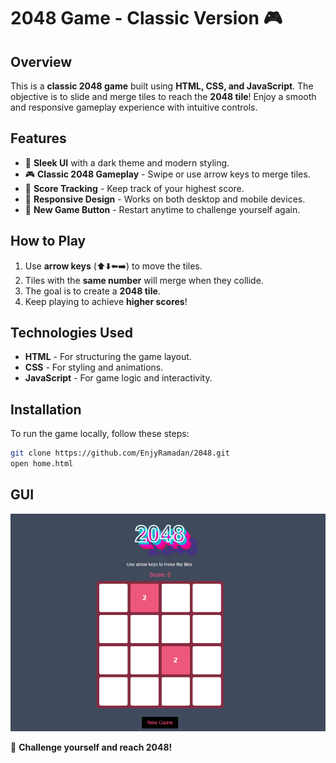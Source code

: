 # 2048 Game - Classic Version 🎮

## Overview

This is a **classic 2048 game** built using **HTML, CSS, and JavaScript**. The objective is to slide and merge tiles to reach the **2048 tile**! Enjoy a smooth and responsive gameplay experience with intuitive controls.

## Features

- 🎨 **Sleek UI** with a dark theme and modern styling.
- 🎮 **Classic 2048 Gameplay** - Swipe or use arrow keys to merge tiles.
- 🔢 **Score Tracking** - Keep track of your highest score.
- 📱 **Responsive Design** - Works on both desktop and mobile devices.
- 💾 **New Game Button** - Restart anytime to challenge yourself again.

## How to Play

1. Use **arrow keys** (⬆️⬇️⬅️➡️) to move the tiles.
2. Tiles with the **same number** will merge when they collide.
3. The goal is to create a **2048 tile**.
4. Keep playing to achieve **higher scores**!

## Technologies Used

- **HTML** - For structuring the game layout.
- **CSS** - For styling and animations.
- **JavaScript** - For game logic and interactivity.

## Installation

To run the game locally, follow these steps:

```bash
git clone https://github.com/EnjyRamadan/2048.git
open home.html
```

## GUI

![Game Screenshot](game-screenshot.png)


🚀 **Challenge yourself and reach 2048!**

